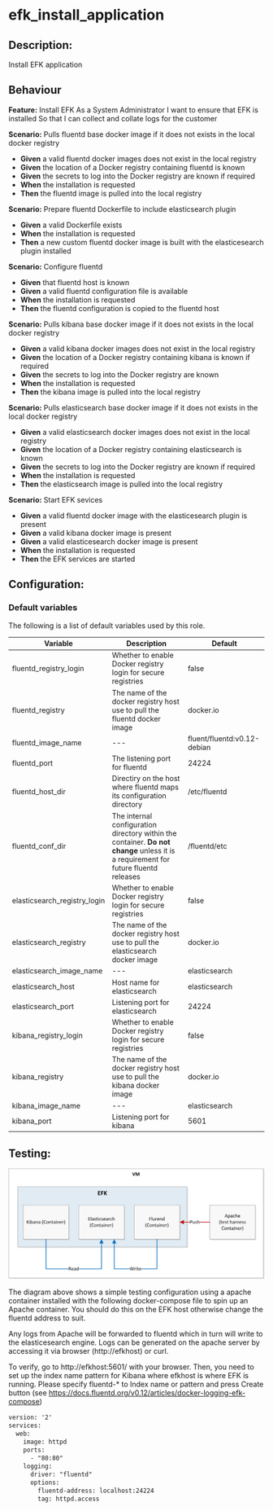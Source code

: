 # efk_install_application

## Description:

Install EFK application

## Behaviour

**Feature:** Install EFK
As a System Administrator
I want to ensure that EFK is installed
So that I can collect and collate logs for the customer

**Scenario:** Pulls fluentd base docker image if it does not exists  in the local docker registry

- **Given** a valid fluentd docker images does not exist in the local registry
- **Given** the location of a Docker registry containing fluentd is known
- **Given** the secrets to log into the Docker registry are known if required
- **When** the installation is requested
- **Then** the fluentd image is pulled into the local registry

**Scenario:** Prepare fluentd Dockerfile to include elasticsearch plugin

- **Given** a valid Dockerfile exists
- **When** the installation is requested
- **Then** a new custom fluentd docker image is built with the elasticesearch plugin installed

**Scenario:** Configure fluentd

- **Given** that fluentd host is known
- **Given** a valid fluentd configuration file is available
- **When** the installation is requested
- **Then** the fluentd configuration is copied to the fluentd host

**Scenario:** Pulls kibana base docker image if it does not exists  in the local docker registry

- **Given** a valid kibana docker images does not exist in the local registry
- **Given** the location of a Docker registry containing kibana is known if required
- **Given** the secrets to log into the Docker registry are known
- **When** the installation is requested
- **Then** the kibana image is pulled into the local registry

**Scenario:** Pulls elasticsearch base docker image if it does not exists  in the local docker registry

- **Given** a valid elasticsearch docker images does not exist in the local registry
- **Given** the location of a Docker registry containing elasticsearch is known
- **Given** the secrets to log into the Docker registry are known if required
- **When** the installation is requested
- **Then** the elasticsearch image is pulled into the local registry

**Scenario:** Start EFK sevices

- **Given** a valid fluentd docker image with the elasticesearch plugin is present
- **Given** a valid kibana docker image is present
- **Given** a valid elasticesearch docker image is present
- **When** the installation is requested
- **Then** the EFK services are started

## Configuration:



### Default variables

The following is a list of default variables used by this role.

| Variable  | Description  | Default  |
|---|---|---|
|fluentd_registry_login|Whether to enable Docker registry login for secure registries|false|
|fluentd_registry|The name of the docker registry host use to pull the fluentd docker image|docker.io|
|fluentd_image_name|---|fluent/fluentd:v0.12-debian|
|fluentd_port|The listening port for fluentd|24224|
|fluentd_host_dir|Directiry on the host where fluentd maps its configuration directory|/etc/fluentd|
|fluentd_conf_dir|The internal configuration directory within the container. **Do not change** unless it is a requirement for future fluentd releases|/fluentd/etc|
|elasticsearch_registry_login|Whether to enable Docker registry login for secure registries|false|
|elasticsearch_registry|The name of the docker registry host use to pull the elasticsearch docker image|docker.io|
|elasticsearch_image_name|---|elasticsearch|
|elasticsearch_host|Host name for elasticsearch|elasticsearch|
|elasticsearch_port|Listening port for elasticsearch|24224|
|kibana_registry_login|Whether to enable Docker registry login for secure registries|false|
|kibana_registry|The name of the docker registry host use to pull the kibana docker image|docker.io|
|kibana_image_name|---|elasticsearch|
|kibana_port|Listening port for kibana|5601|

## Testing:

![Testing Configuration](docs/testing.png "Testing Configuration")

The diagram above shows a simple testing configuration using a apache container installed with the following docker-compose file to spin up an Apache container.  You should do this on the EFK host otherwise change the fluentd address to suit.

Any logs from Apache will be forwarded to fluentd which in turn will write to the elasticesearch engine.  Logs can be generated on the apache server by accessing it via browser (http://efkhost) or curl.

To verify, go to http://efkhost:5601/ with your browser. Then, you need to set up the index name pattern for Kibana where efkhost is where EFK is running. Please specify fluentd-* to Index name or pattern and press Create button (see https://docs.fluentd.org/v0.12/articles/docker-logging-efk-compose)

``` 
version: '2'
services:
  web:
    image: httpd
    ports:
      - "80:80"
    logging:
      driver: "fluentd"
      options:
        fluentd-address: localhost:24224
        tag: httpd.access
```